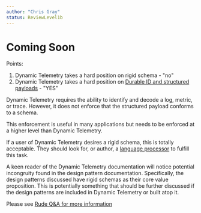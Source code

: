 ```yaml
---
author: "Chris Gray"
status: ReviewLevel1b
---
```


# Coming Soon

Points:
1. Dynamic Telemetry takes a hard position on rigid schema - "no"
1. Dynamic Telemetry takes a hard position on [Durable ID and structured payloads](./PositionPaper.DurableIds_StructuredPayloads.document.md) - "YES"

Dynamic Telemetry requires the ability to identify and decode a log, metric, or trace. However, it does not enforce that the structured payload conforms to a schema.

This enforcement is useful in many applications but needs to be enforced at a higher level than Dynamic Telemetry.

If a user of Dynamic Telemetry desires a rigid schema, this is totally acceptable. They should look for, or author, a [language processor](./Architecture.Components.Processor.Language.md) to fulfill this task.

A keen reader of the Dynamic Telemetry documentation will notice potential incongruity found in the design pattern documentation. Specifically, the design patterns discussed have rigid schemas as their core value proposition. This is potentially something that should be further discussed if the design patterns are included in Dynamic Telemetry or built atop it.

Please see [Rude Q&A for more information](./Rude_Q_and_A.md)